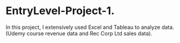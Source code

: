 # EntryLevel-Project-1.
In this project, I extensively used Excel and Tableau to analyze data. (Udemy course revenue data and Rec Corp Ltd sales data).
